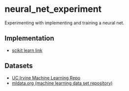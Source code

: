 # neural_net_experiment
Experimenting with implementing and training a neural net.

## Implementation
* [scikit learn link](http://scikit-learn.org/dev/modules/neural_networks_supervised.html)

## Datasets
* [UC Irvine Machine Learning Repo](http://archive.ics.uci.edu/ml/)
* [mldata.org (machine learning data set repository)](http://mldata.org/repository/data/)
